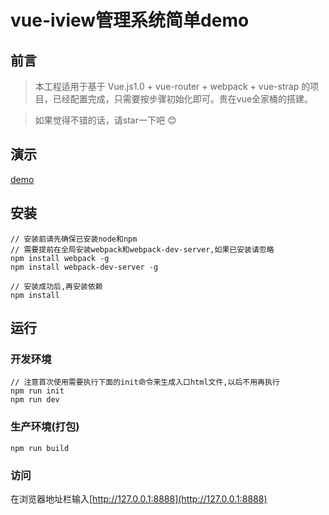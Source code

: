 # vue-iview管理系统简单demo

## 前言
>  本工程适用于基于 Vue.js1.0 + vue-router + webpack + vue-strap 的项目，已经配置完成，只需要按步骤初始化即可。贵在vue全家桶的搭建。

>  如果觉得不错的话，请star一下吧 😊


## 演示
[demo](http://strap.sosout.com/)

## 安装
```bush
// 安装前请先确保已安装node和npm
// 需要提前在全局安装webpack和webpack-dev-server,如果已安装请忽略
npm install webpack -g
npm install webpack-dev-server -g

// 安装成功后,再安装依赖
npm install
```
## 运行
### 开发环境
```bush
// 注意首次使用需要执行下面的init命令来生成入口html文件,以后不用再执行
npm run init
npm run dev
```
### 生产环境(打包)
```bush
npm run build
```
### 访问
在浏览器地址栏输入[http://127.0.0.1:8888](http://127.0.0.1:8888)
